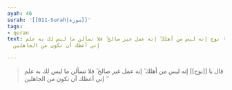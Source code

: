 ```yaml
---
ayah: 46
surah: '[[011-Surah|سورة]]'
tags:
- quran
text: قال يا نوح إنه ليس من أهلك ۖ إنه عمل غير صالح ۖ فلا تسألن ما ليس لك به علم ۖ
  إني أعظك أن تكون من الجاهلين

---
```

> قال يا [[نوح]] إنه ليس من أهلك ۖ إنه عمل غير صالح ۖ فلا تسألن ما ليس لك به علم ۖ إني أعظك أن تكون من الجاهلين
